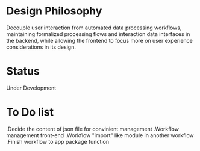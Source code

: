 # Design Philosophy
Decouple user interaction from automated data processing workflows, maintaining formalized processing flows and interaction data interfaces in the backend, while allowing the frontend to focus more on user experience considerations in its design. 
# Status
Under Development
# To Do list
.Decide the content of json file for convinient management
.Workflow management front-end
.Workflow "import" like module in another workflow
.Finish workflow to app package function
